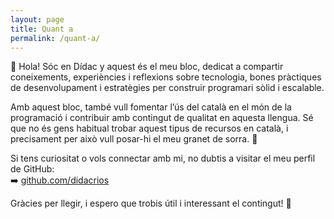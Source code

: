 ```yaml
---
layout: page
title: Quant a
permalink: /quant-a/
---
```


👋 Hola! Sóc en Dídac y aquest és el meu bloc, dedicat a compartir coneixements, experiències i reflexions sobre tecnologia, bones pràctiques de desenvolupament i estratègies per construir programari sòlid i escalable.

Amb aquest bloc, també vull fomentar l’ús del català en el món de la programació i contribuir amb contingut de qualitat en aquesta llengua. Sé que no és gens habitual trobar aquest tipus de recursos en català, i precisament per això vull posar-hi el meu granet de sorra. 🌟  

Si tens curiositat o vols connectar amb mi, no dubtis a visitar el meu perfil de GitHub:  
➡️ [github.com/didacrios](https://github.com/didacrios)

Gràcies per llegir, i espero que trobis útil i interessant el contingut! 🚀
